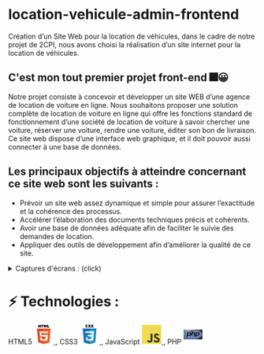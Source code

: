 # location-vehicule-admin-frontend
Création d’un Site Web pour la location de véhicules, dans le cadre de notre projet de 2CPI, nous avons choisi la réalisation d’un site internet pour la location de véhicules.

## C'est mon tout premier projet front-end 🎆😀

 Notre projet consiste à concevoir et développer un site WEB d’une agence de location de voiture en ligne.
 Nous souhaitons proposer une solution complète de location de voiture en ligne qui offre les fonctions standard de fonctionnement d’une société de location de voiture à savoir chercher une voiture, réserver une voiture, rendre une voiture, éditer son bon de livraison. Ce site web dispose d’une interface web graphique, et il doit pouvoir aussi connecter à une base de données.
 
## Les principaux objectifs à atteindre concernant ce site web sont les suivants :
- Prévoir un site web assez dynamique et simple pour assurer l’exactitude et la cohérence des processus.
- Accélérer l’élaboration des documents techniques précis et cohérents.
- Avoir une base de données adéquate afin de faciliter le suivie des demandes de location.
- Appliquer des outils de développement afin d’améliorer la qualité de ce site.

<details><summary> Captures d'écrans : (click) </summary>
  
- Admin interface : 
  
  <img width="960" alt="admin interface" src="https://user-images.githubusercontent.com/56300895/128264654-35d14fce-5de6-4229-b2be-d0b13a614f88.PNG">
  
- Login : 
  
  <img width="960" alt="login" src="https://user-images.githubusercontent.com/56300895/128264668-8a4ba22d-3f58-40c1-b62c-162da798df97.PNG">
  
- Conditions : 
  
  ![conditions](https://user-images.githubusercontent.com/56300895/128264933-eb09e512-59db-480f-a4c6-33ab0be2c684.jpg)
  
- Contact : 

  ![contact](https://user-images.githubusercontent.com/56300895/128264993-529f2d30-3118-4faa-bc34-ef8bf267ab0a.jpg)
  
</details>

# ⚡ Technologies :

HTML5 <a href="https://www.w3.org/html/" target="_blank"> <img src="https://raw.githubusercontent.com/devicons/devicon/master/icons/html5/html5-original-wordmark.svg" alt="html5" width="40" height="40"/> </a>, CSS3 <a href="https://www.w3schools.com/css/" target="_blank"> <img src="https://raw.githubusercontent.com/devicons/devicon/master/icons/css3/css3-original-wordmark.svg" alt="css3" width="40" height="40"/> </a>, JavaScript <a href="https://developer.mozilla.org/en-US/docs/Web/JavaScript" target="_blank"> <img src="https://raw.githubusercontent.com/devicons/devicon/master/icons/javascript/javascript-original.svg" alt="javascript" width="40" height="40"/> </a>, PHP <a href="https://www.php.net" target="_blank"> <img src="https://raw.githubusercontent.com/devicons/devicon/master/icons/php/php-original.svg" alt="php" width="40" height="40"/> </a>



